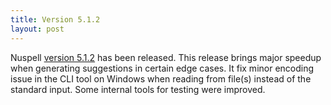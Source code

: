 ```yaml
---
title: Version 5.1.2
layout: post
---
```

Nuspell [version 5.1.2](https://github.com/nuspell/nuspell/releases/tag/v5.1.2)
has been released. This release brings major speedup when generating suggestions
in certain edge cases. It fix minor encoding issue in the CLI tool on Windows
when reading from file(s) instead of the standard input. Some internal tools for
testing were improved.
